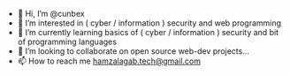 - 👋 Hi, I’m @cunbex
- 👀 I’m interested in ( cyber / information ) security and web programming
- 🌱 I’m currently learning basics of ( cyber / information ) security and bit of programming languages
- 💞️ I’m looking to collaborate on open source web-dev projects...
- 📫 How to reach me hamzalagab.tech@gmail.com

<!---
cunbex/cunbex is a ✨ special ✨ repository because its `README.md` (this file) appears on your GitHub profile.
You can click the Preview link to take a look at your changes.
--->
